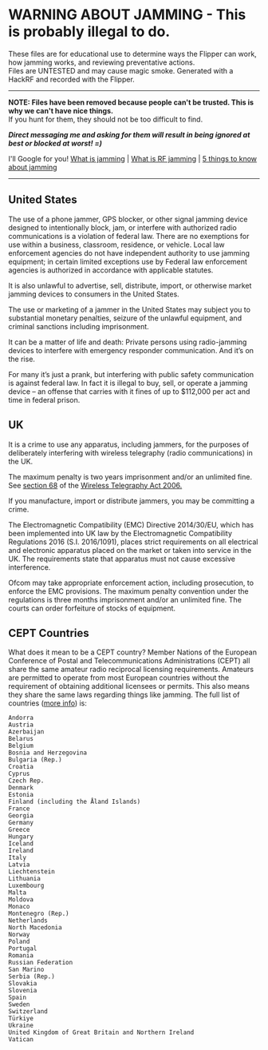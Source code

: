 # WARNING ABOUT JAMMING - This is probably illegal to do.

 These files are for educational use to determine ways the Flipper can work, how jamming works, and reviewing preventative actions.<br>
Files are UNTESTED and may cause magic smoke. Generated with a HackRF and recorded with the Flipper.

-----

**NOTE: Files have been removed because people can't be trusted. This is why we can't have nice things.**<br>
If you hunt for them, they should not be too difficult to find.<br>

***Direct messaging me and asking for them will result in being ignored at best or blocked at worst! =)***

I'll Google for you! [What is jamming](https://en.wikipedia.org/wiki/Radio_jamming) | [What is RF jamming](https://getsafeandsound.com/2018/07/rf-jamming/) | [5 things to know about jamming](https://phantom-technologies.com/rf-jamming-equipment/)

-----

## United States

The use of a phone jammer, GPS blocker, or other signal jamming device designed to intentionally block, jam, or interfere with authorized radio communications is a violation of federal law.  There are no exemptions for use within a business, classroom, residence, or vehicle. Local law enforcement agencies do not have independent authority to use jamming equipment; in certain limited exceptions use by Federal law enforcement agencies is authorized in accordance with applicable statutes.

It is also unlawful to advertise, sell, distribute, import, or otherwise market jamming devices to consumers in the United States.

The use or marketing of a jammer in the United States may subject you to substantial monetary penalties, seizure of the unlawful equipment, and criminal sanctions including imprisonment.

It can be a matter of life and death: Private persons using radio-jamming devices to interfere with emergency responder communication. And it’s on the rise.

For many it’s just a prank, but interfering with public safety communication is against federal law. In fact it is illegal to buy, sell, or operate a jamming device – an offense that carries with it fines of up to $112,000 per act and time in federal prison.

## UK

It is a crime to use any apparatus, including jammers, for the purposes of deliberately interfering with wireless telegraphy (radio communications) in the UK. 

The maximum penalty is two years imprisonment and/or an unlimited fine. See [section 68](https://www.legislation.gov.uk/ukpga/2006/36/section/68) of the [Wireless Telegraphy Act 2006.](https://www.legislation.gov.uk/ukpga/2006/36/contents)

If you manufacture, import or distribute jammers, you may be committing a crime. 

The Electromagnetic Compatibility (EMC) Directive 2014/30/EU, which has been implemented into UK law by the Electromagnetic Compatibility Regulations 2016 (S.I. 2016/1091), places strict requirements on all electrical and electronic apparatus placed on the market or taken into service in the UK. The requirements state that apparatus must not cause excessive interference.

Ofcom may take appropriate enforcement action, including prosecution, to enforce the EMC provisions. The maximum penalty convention under the regulations is three months imprisonment and/or an unlimited fine. The courts can order forfeiture of stocks of equipment.

## CEPT Countries

What does it mean to be a CEPT country? Member Nations of the European Conference of Postal and Telecommunications Administrations (CEPT) all share the same amateur radio reciprocal licensing requirements. Amateurs are permitted to operate from most European countries without the requirement of obtaining additional licensees or permits. This also means they share the same laws regarding things like jamming. The full list of countries ([more info](https://www.ero.dk/588adab6-30ee-4724-ba3a-33be7909832e.W5Doc?frames=no&mid=0A27BE3B-3BBD-45BB-8569-BE6C35C74159&)) is:

```Albania
Andorra
Austria
Azerbaijan
Belarus
Belgium
Bosnia and Herzegovina
Bulgaria (Rep.)
Croatia
Cyprus
Czech Rep.
Denmark
Estonia
Finland (including the Åland Islands)
France
Georgia
Germany
Greece
Hungary
Iceland
Ireland
Italy
Latvia
Liechtenstein
Lithuania
Luxembourg
Malta
Moldova
Monaco
Montenegro (Rep.)
Netherlands
North Macedonia
Norway
Poland
Portugal
Romania
Russian Federation
San Marino
Serbia (Rep.)
Slovakia
Slovenia
Spain
Sweden
Switzerland
Türkiye
Ukraine
United Kingdom of Great Britain and Northern Ireland
Vatican
```
